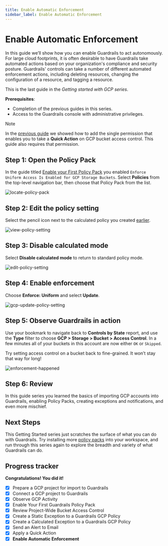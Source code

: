 ```yaml
---
title: Enable Automatic Enforcement
sidebar_label: Enable Automatic Enforcement
---
```


  


# Enable Automatic Enforcement

In this guide we’ll show how you can enable Guardrails to act autonomously. For large cloud footprints, it is often desirable to have Guardrails take automated actions based on your organization's compliance and security posture. Guardrails' controls can take a number of different automated enforcement actions, including deleting resources, changing the configuration of a resource, and tagging a resource.

This is the last guide in the *Getting started with GCP series*.

**Prerequisites**:

- Completion of the previous guides in this series.
- Access to the Guardrails console with administrative privileges.

> [!NOTE]
> In the [previous guide](/guardrails/docs/getting-started/getting-started-gcp/apply-quick-action) we showed how to add the single permission that enables you to take a **Quick Action** on GCP bucket access control. This guide also requires that permission.



## Step 1: Open the Policy Pack

In the guide titled [Enable your First Policy Pack](/guardrails/docs/getting-started/getting-started-gcp/enable-policy-pack) you enabled `Enforce Uniform Access Is Enabled for GCP Storage Buckets`. Select **Policies** from the top-level navigation bar, then choose that Policy Pack from the list.

<p><img alt="locate-policy-pack" src="/images/docs/guardrails/getting-started/getting-started-gcp/enable-enforcement/locate-policy-pack.png"/></p>

## Step 2: Edit the policy setting

Select the pencil icon next to the calculated policy you created [earlier](/guardrails/docs/getting-started/getting-started-gcp/create-calculated-exception).

<p><img alt="view-policy-setting" src="/images/docs/guardrails/getting-started/getting-started-gcp/enable-enforcement/view-policy-setting.png"/></p>

## Step 3: Disable calculated mode

  
Select **Disable calculated mode** to return to standard policy mode.

<p><img alt="edit-policy-setting" src="/images/docs/guardrails/getting-started/getting-started-gcp/enable-enforcement/edit-policy-setting.png"/></p>  


## Step 4: Enable enforcement

Choose **Enforce: Uniform** and select **Update**.

<p><img alt="gcp-update-policy-setting" src="/images/docs/guardrails/getting-started/getting-started-gcp/enable-enforcement/choose-setting.png"/></p>

## Step 5: Observe Guardrails in action

Use your bookmark to navigate back to **Controls by State** report, and use the **Type** filter to choose **GCP > Storage > Bucket > Access Control**. In a few minutes all of your buckets in this account are now either `OK` or `Skipped`.

Try setting access control on a bucket back to fine-grained. It won’t stay that way for long!

<p><img alt="enforcement-happened" src="/images/docs/guardrails/getting-started/getting-started-gcp/enable-enforcement/all-ok-or-skipped.png"/></p>

## Step 6: Review

In this guide series you learned the basics of importing GCP accounts into Guardrails, enabling Policy Packs, creating exceptions and notifications, and even more mischief.

## Next Steps

This Getting Started series just scratches the surface of what you can do with Guardrails. Try installing more [policy packs](https://hub.guardrails.com) into your workspace, and run through this series again to explore the breadth and variety of what Guardrails can do. 

## Progress tracker

**Congratulations! You did it!**

- [x] Prepare a GCP project for import to Guardrails
- [x] Connect a GCP project to Guardrails
- [x] Observe GCP Activity
- [x] Enable Your First Guardrails Policy Pack
- [x] Review Project-Wide Bucket Access Control
- [x] Create a Static Exception to a Guardrails GCP Policy
- [x] Create a Calculated Exception to a Guardrails GCP Policy
- [x] Send an Alert to Email
- [x] Apply a Quick Action
- [x] **Enable Automatic Enforcement**
